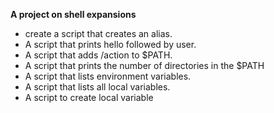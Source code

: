 **A project on shell expansions**
- create a script that creates an alias.
- A script that prints hello followed by user.
- A script that adds /action to $PATH.
- A script that prints the number of directories in the $PATH
- A script that lists environment variables.
- A script that lists all local variables.
- A script to create local variable 

